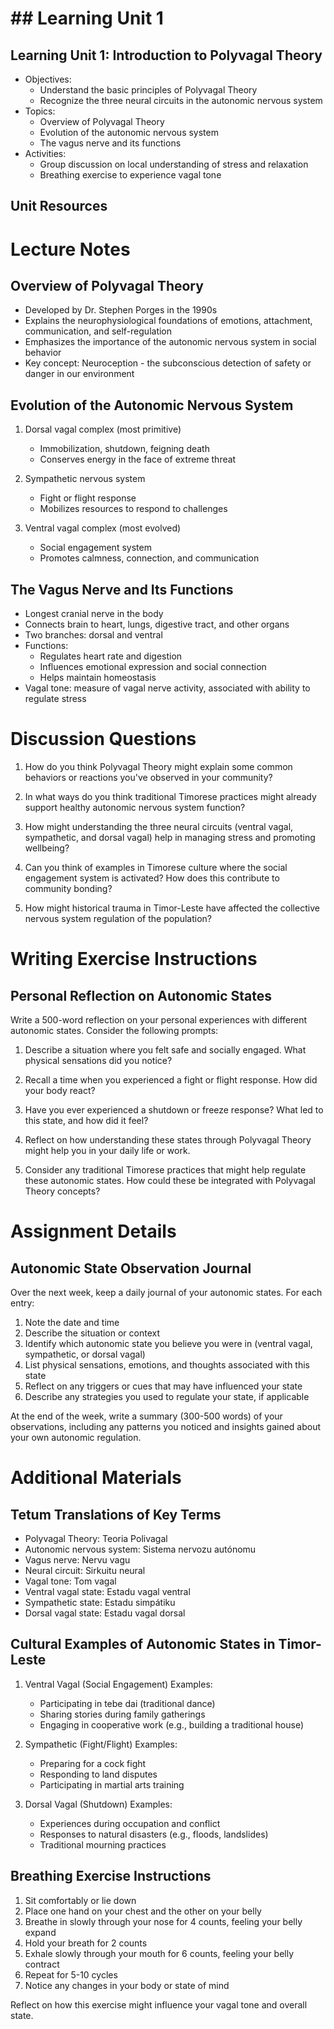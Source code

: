 # ## Learning Unit 1

## Learning Unit 1: Introduction to Polyvagal Theory
- Objectives:
  * Understand the basic principles of Polyvagal Theory
  * Recognize the three neural circuits in the autonomic nervous system
- Topics:
  * Overview of Polyvagal Theory
  * Evolution of the autonomic nervous system
  * The vagus nerve and its functions
- Activities:
  * Group discussion on local understanding of stress and relaxation
  * Breathing exercise to experience vagal tone

## Unit Resources

# Lecture Notes

## Overview of Polyvagal Theory

- Developed by Dr. Stephen Porges in the 1990s
- Explains the neurophysiological foundations of emotions, attachment, communication, and self-regulation
- Emphasizes the importance of the autonomic nervous system in social behavior
- Key concept: Neuroception - the subconscious detection of safety or danger in our environment

## Evolution of the Autonomic Nervous System

1. Dorsal vagal complex (most primitive)
   - Immobilization, shutdown, feigning death
   - Conserves energy in the face of extreme threat

2. Sympathetic nervous system
   - Fight or flight response
   - Mobilizes resources to respond to challenges

3. Ventral vagal complex (most evolved)
   - Social engagement system
   - Promotes calmness, connection, and communication

## The Vagus Nerve and Its Functions

- Longest cranial nerve in the body
- Connects brain to heart, lungs, digestive tract, and other organs
- Two branches: dorsal and ventral
- Functions:
  * Regulates heart rate and digestion
  * Influences emotional expression and social connection
  * Helps maintain homeostasis
- Vagal tone: measure of vagal nerve activity, associated with ability to regulate stress

# Discussion Questions

1. How do you think Polyvagal Theory might explain some common behaviors or reactions you've observed in your community?

2. In what ways do you think traditional Timorese practices might already support healthy autonomic nervous system function?

3. How might understanding the three neural circuits (ventral vagal, sympathetic, and dorsal vagal) help in managing stress and promoting wellbeing?

4. Can you think of examples in Timorese culture where the social engagement system is activated? How does this contribute to community bonding?

5. How might historical trauma in Timor-Leste have affected the collective nervous system regulation of the population?

# Writing Exercise Instructions

## Personal Reflection on Autonomic States

Write a 500-word reflection on your personal experiences with different autonomic states. Consider the following prompts:

1. Describe a situation where you felt safe and socially engaged. What physical sensations did you notice?

2. Recall a time when you experienced a fight or flight response. How did your body react?

3. Have you ever experienced a shutdown or freeze response? What led to this state, and how did it feel?

4. Reflect on how understanding these states through Polyvagal Theory might help you in your daily life or work.

5. Consider any traditional Timorese practices that might help regulate these autonomic states. How could these be integrated with Polyvagal Theory concepts?

# Assignment Details

## Autonomic State Observation Journal

Over the next week, keep a daily journal of your autonomic states. For each entry:

1. Note the date and time
2. Describe the situation or context
3. Identify which autonomic state you believe you were in (ventral vagal, sympathetic, or dorsal vagal)
4. List physical sensations, emotions, and thoughts associated with this state
5. Reflect on any triggers or cues that may have influenced your state
6. Describe any strategies you used to regulate your state, if applicable

At the end of the week, write a summary (300-500 words) of your observations, including any patterns you noticed and insights gained about your own autonomic regulation.

# Additional Materials

## Tetum Translations of Key Terms

- Polyvagal Theory: Teoria Polivagal
- Autonomic nervous system: Sistema nervozu autónomu
- Vagus nerve: Nervu vagu
- Neural circuit: Sirkuitu neural
- Vagal tone: Tom vagal
- Ventral vagal state: Estadu vagal ventral
- Sympathetic state: Estadu simpátiku
- Dorsal vagal state: Estadu vagal dorsal

## Cultural Examples of Autonomic States in Timor-Leste

1. Ventral Vagal (Social Engagement) Examples:
   - Participating in tebe dai (traditional dance)
   - Sharing stories during family gatherings
   - Engaging in cooperative work (e.g., building a traditional house)

2. Sympathetic (Fight/Flight) Examples:
   - Preparing for a cock fight
   - Responding to land disputes
   - Participating in martial arts training

3. Dorsal Vagal (Shutdown) Examples:
   - Experiences during occupation and conflict
   - Responses to natural disasters (e.g., floods, landslides)
   - Traditional mourning practices

## Breathing Exercise Instructions

1. Sit comfortably or lie down
2. Place one hand on your chest and the other on your belly
3. Breathe in slowly through your nose for 4 counts, feeling your belly expand
4. Hold your breath for 2 counts
5. Exhale slowly through your mouth for 6 counts, feeling your belly contract
6. Repeat for 5-10 cycles
7. Notice any changes in your body or state of mind

Reflect on how this exercise might influence your vagal tone and overall state.